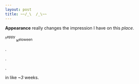 ```yaml
---
layout: post
title: ~~/_\  /_\~~ 
---
```


**Appearance** really changes the impression I have on this *place*.

<sup><sub>*h*</sub>eppy</sup> <sub><sub>**h**</sub>eloween</sub>

.

.

.

in like *~3* weeks.
